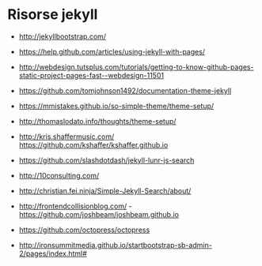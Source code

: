 Risorse jekyll
====

* http://jekyllbootstrap.com/
* https://help.github.com/articles/using-jekyll-with-pages/
* http://webdesign.tutsplus.com/tutorials/getting-to-know-github-pages-static-project-pages-fast--webdesign-11501

* https://github.com/tomjohnson1492/documentation-theme-jekyll
* https://mmistakes.github.io/so-simple-theme/theme-setup/
* http://thomaslodato.info/thoughts/theme-setup/
* http://kris.shaffermusic.com/   https://github.com/kshaffer/kshaffer.github.io
* https://github.com/slashdotdash/jekyll-lunr-js-search
* http://10consulting.com/
* http://christian.fei.ninja/Simple-Jekyll-Search/about/
* http://frontendcollisionblog.com/  -  https://github.com/joshbeam/joshbeam.github.io 
* https://github.com/octopress/octopress
* http://ironsummitmedia.github.io/startbootstrap-sb-admin-2/pages/index.html#
